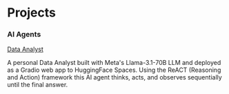 # Projects
### AI Agents

<a href="https://dacho688.github.io/Data_Analyst">Data Analyst</a>

A personal Data Analyst built with Meta's Llama-3.1-70B LLM and deployed as a Gradio web app to HuggingFace Spaces. Using the ReACT (Reasoning and Action) framework this AI agent thinks, acts, and observes sequentially until the final answer. 
